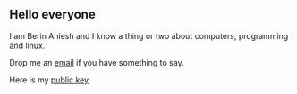 ## Hello everyone

I am Berin Aniesh and I know a thing or two about computers, programming and linux.

Drop me an [email](mailto:berinaniesh@gmail.com) if you have something to say. 

Here is my [public key](berinaniesh.asc)
